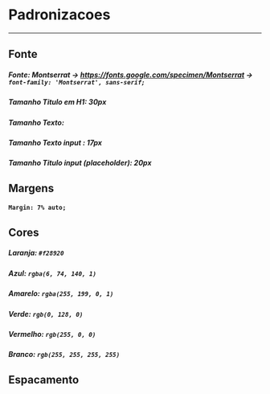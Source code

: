 # Padronizacoes
---
## Fonte 
##### Fonte: *Montserrat* -> https://fonts.google.com/specimen/Montserrat -> `font-family: 'Montserrat', sans-serif;`
##### Tamanho Titulo em H1: *30px*
##### Tamanho Texto: 
##### Tamanho Texto input : *17px*
##### Tamanho Titulo input (placeholder): *20px*
##### 

## Margens
####  `Margin: 7% auto;`

## Cores
##### Laranja: `#f28920`
##### Azul: `rgba(6, 74, 140, 1)`
##### Amarelo: `rgba(255, 199, 0, 1)`
##### Verde: `rgb(0, 128, 0)`
##### Vermelho: `rgb(255, 0, 0)`
##### Branco: `rgb(255, 255, 255, 255)`


## Espacamento






